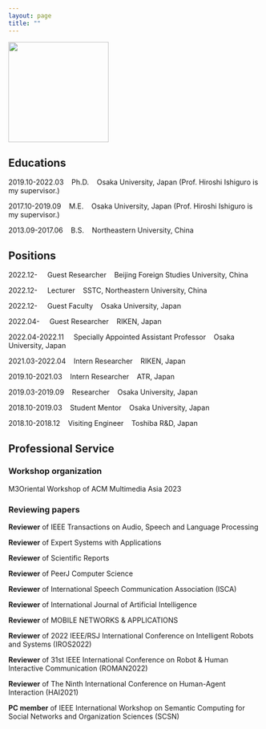 ```yaml
---
layout: page
title: ""
---
```


<img src="https://github.com/CZ26/CZ-HP/assets/87885251/7e2fe267-aaf1-48ea-9eed-1eacc490534b" width="200" />

## Educations
2019.10-2022.03 &nbsp;&nbsp; Ph.D. &nbsp;&nbsp; Osaka University, Japan (Prof. Hiroshi Ishiguro is my supervisor.) 

2017.10-2019.09 &nbsp;&nbsp; M.E. &nbsp;&nbsp; Osaka University, Japan (Prof. Hiroshi Ishiguro is my supervisor.)

2013.09-2017.06 &nbsp;&nbsp; B.S. &nbsp;&nbsp; Northeastern University, China



## Positions

2022.12- &nbsp;&nbsp;&nbsp; Guest Researcher &nbsp;&nbsp; Beijing Foreign Studies University, China

2022.12- &nbsp;&nbsp;&nbsp; Lecturer &nbsp;&nbsp; SSTC, Northeastern University, China

2022.12- &nbsp;&nbsp;&nbsp; Guest Faculty &nbsp;&nbsp; Osaka University, Japan

2022.04- &nbsp;&nbsp;&nbsp; Guest Researcher &nbsp;&nbsp; RIKEN, Japan

2022.04-2022.11 &nbsp;&nbsp;&nbsp; Specially Appointed Assistant Professor &nbsp;&nbsp; Osaka University, Japan

2021.03-2022.04 &nbsp;&nbsp; Intern Researcher &nbsp;&nbsp; RIKEN, Japan

2019.10-2021.03 &nbsp;&nbsp; Intern Researcher &nbsp;&nbsp; ATR, Japan

2019.03-2019.09 &nbsp;&nbsp; Researcher &nbsp;&nbsp; Osaka University, Japan

2018.10-2019.03 &nbsp;&nbsp; Student Mentor &nbsp;&nbsp; Osaka University, Japan

2018.10-2018.12 &nbsp;&nbsp; Visiting Engineer &nbsp;&nbsp; Toshiba R&D, Japan


## Professional Service

### Workshop organization

M3Oriental Workshop of ACM Multimedia Asia 2023

### Reviewing papers

**Reviewer** of IEEE Transactions on Audio, Speech and Language Processing

**Reviewer** of Expert Systems with Applications

**Reviewer** of Scientific Reports

**Reviewer** of PeerJ Computer Science

**Reviewer** of International Speech Communication Association (ISCA) 

**Reviewer** of International Journal of Artificial Intelligence

**Reviewer** of MOBILE NETWORKS & APPLICATIONS

**Reviewer** of 2022 IEEE/RSJ International Conference on Intelligent Robots and Systems (IROS2022)

**Reviewer** of 31st IEEE International Conference on Robot & Human Interactive Communication (ROMAN2022)

**Reviewer** of The Ninth International Conference on Human-Agent Interaction (HAI2021)

**PC member** of IEEE International Workshop on Semantic Computing for Social Networks and Organization Sciences (SCSN)
